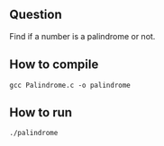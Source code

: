## Question
Find if a number is a palindrome or not.

## How to compile
    gcc Palindrome.c -o palindrome

## How to run
    ./palindrome
